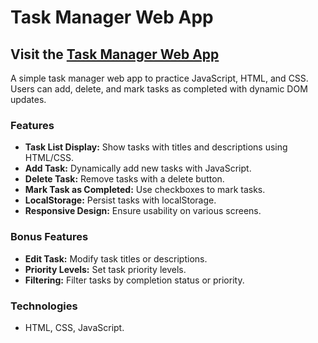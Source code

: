 # Task Manager Web App

## Visit the [Task Manager Web App](https://rohiitq.github.io/taskManagerApp/)

A simple task manager web app to practice JavaScript, HTML, and CSS. Users can add, delete, and mark tasks as completed with dynamic DOM updates.

### Features

- **Task List Display:** Show tasks with titles and descriptions using HTML/CSS.
- **Add Task:** Dynamically add new tasks with JavaScript.
- **Delete Task:** Remove tasks with a delete button.
- **Mark Task as Completed:** Use checkboxes to mark tasks.
- **LocalStorage:** Persist tasks with localStorage.
- **Responsive Design:** Ensure usability on various screens.

### Bonus Features

- **Edit Task:** Modify task titles or descriptions.
- **Priority Levels:** Set task priority levels.
- **Filtering:** Filter tasks by completion status or priority.

### Technologies

- HTML, CSS, JavaScript.
